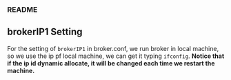 ### README

## brokerIP1 Setting

For the setting of `brokerIP1` in broker.conf, we run broker in local machine, so we use the ip pf local machine, we can
get it typing `ifconfig`. <b>Notice that if the ip id dynamic allocate, it will be changed each time we restart the machine.</b>